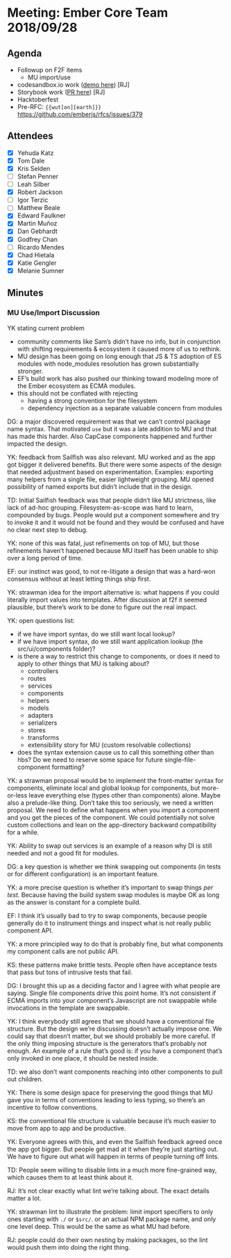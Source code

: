 # Meeting: Ember Core Team 2018/09/28

## Agenda
- Followup on F2F items
  - MU import/use
- codesandbox.io work ([demo here](https://codesandbox.io/s/qvxol5zmk4)) [RJ]
- Storybook work ([PR here](https://github.com/storybooks/storybook/pull/4237)) [RJ]
- Hacktoberfest
- Pre-RFC: `{{wut[on][earth]}}` https://github.com/emberjs/rfcs/issues/379

## Attendees

- [x] Yehuda Katz
- [x] Tom Dale
- [x] Kris Selden
- [ ] Stefan Penner
- [ ] Leah Silber
- [x] Robert Jackson
- [ ] Igor Terzic
- [ ] Matthew Beale
- [x] Edward Faulkner
- [x] Martin Muñoz
- [x] Dan Gebhardt
- [x] Godfrey Chan
- [ ] Ricardo Mendes
- [x] Chad Hietala
- [x] Katie Gengler
- [x] Melanie Sumner

## Minutes

### MU Use/Import Discussion

YK stating current problem

- community comments like Sam’s didn’t have no info, but in conjunction with shifting requirements & ecosystem it caused more of us to rethink.
- MU design has been going on long enough that JS & TS adoption of ES modules with node_modules resolution has grown substantially stronger.
- EF’s build work has also pushed our thinking toward modeling more of the Ember ecosystem as ECMA modules.
- this should not be conflated with rejecting
  - having a strong convention for the filesystem
  - dependency injection as a separate valuable concern from modules


DG: a major discovered requirement was that we can’t control package name syntax. That motivated `use` but it was a late addition to MU and that has made this harder. Also CapCase components happened and further impacted the design.

YK: feedback from Sailfish was also relevant. MU worked and as the app got bigger it delivered benefits. But there were some aspects of the design that needed adjustment based on experimentation. Examples: exporting many helpers from a single file, easier lightweight grouping. MU opened possibility of named exports but didn’t include that in the design.

TD: Initial Sailfish feedback was that people didn’t like MU strictness, like lack of ad-hoc grouping. Filesystem-as-scope was hard to learn, compounded by bugs. People would put a component somewhere and try to invoke it and it would not be found and they would be confused and have no clear next step to debug.

YK: none of this was fatal, just refinements on top of MU, but those refinements haven’t happened because MU itself has been unable to ship over a long period of time.

EF: our instinct was good, to not re-litigate a design that was a hard-won consensus without at least letting things ship first.

YK: strawman idea for the import alternative is: what happens if you could literally import values into templates. After discussion at f2f it seemed plausible, but there’s work to be done to figure out the real impact.

YK: open questions list:

- if we have import syntax, do we still want local lookup?
- if we have import syntax, do we still want application lookup (the src/ui/components folder)?
- is there a way to restrict this change to components, or does it need to apply to other things that MU is talking about?
  - controllers
  - routes
  - services
  - components
  - helpers
  - models
  - adapters
  - serializers
  - stores
  - transforms
  - extensibility story for MU (custom resolvable collections)
- does the syntax extension cause us to call this something other than hbs? Do we need to reserve some space for future single-file-component formatting?

YK: a strawman proposal would be to implement the front-matter syntax for components, eliminate local and global lookup for components, but more-or-less leave everything else (types other than components) alone. Maybe also a prelude-like thing. Don’t take this too seriously, we need a written proposal. We need to define what happens when you import a component and you get the pieces of the component. We could potentially not solve custom collections and lean on the app-directory backward compatibility for a while.

YK: Ability to swap out services is an example of a reason why DI is still needed and not a good fit for modules.

DG: a key question is whether we think swapping out components (in tests or for different configuration) is an important feature.

YK: a more precise question is whether it’s important to swap things *per test*. Because having the build system swap modules is maybe OK as long as the answer is constant for a complete build.

EF: I think it’s usually bad to try to swap components, because people generally do it to instrument things and inspect what is not really public component API.

YK: a more principled way to do that is probably fine, but what components my component calls are not public API.

KS: these patterns make brittle tests. People often have acceptance tests that pass but tons of intrusive tests that fail.

DG: I brought this up as a deciding factor and I agree with what people are saying. Single file components drive this point home. It’s not consistent if ECMA imports into your component’s Javascript are not swappable while invocations in the template are swappable.

YK: I think everybody still agrees that we should have a conventional file structure. But the design we’re discussing doesn’t actually impose one. We could say that doesn’t matter, but we should probably be more careful. If the only thing imposing structure is the generators that’s probably not enough. An example of a rule that’s good is: if you have a component that’s only invoked in one place, it should be nested inside.

TD: we also don’t want components reaching into other components to pull out children.

YK: There is some design space for preserving the good things that MU gave you in terms of conventions leading to less typing, so there’s an incentive to follow conventions.

KS: the conventional file structure is valuable because it’s much easier to move from app to app and be productive.

YK: Everyone agrees with this, and even the Sailfish feedback agreed once the app got bigger. But people get mad at it when they’re just starting out. We have to figure out what will happen in terms of people turning off lints.

TD: People seem willing to disable lints in a much more fine-grained way, which causes them to at least think about it.

RJ: It’s not clear exactly what lint we’re talking about. The exact details matter a lot.

YK: strawman lint to illustrate the problem: limit import specifiers to only ones starting with  `./` or `$src/`. or an actual NPM package name, and only one level deep. This would be the same as what MU had before.

RJ: people could do their own nesting by making packages, so the lint would push them into doing the right thing.

